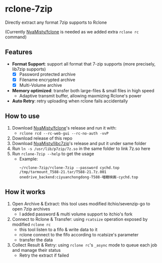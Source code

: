 # rclone-7zip

Directly extract any format 7zip supports to Rclone

(Currently [NyaMisty/fclone](https://github.com/NyaMisty/fclone) is needed as we added extra `rclone rc` command)

## Features

- **Format Support**: support all format that 7-zip supports (more precisely, lib7zip supports)
  - [x] Password protected archive
  - [x] Filename encrypted archive
  - [x] Multi-Volume archive
- **Memory optimized**: transfer both large-files & small files in high speed
  - Adaptive transmit buffer, allowing maxmizing Rclone's power
- **Auto Retry**: retry uploading when rclone fails accidentally

## How to use

1. Download [NyaMisty/fclone](https://github.com/NyaMisty/fclone)'s release and run it with:
   - `rclone rcd --rc-web-gui --rc-no-auth -vvP`
2. Download release of this repo
3. Download [NyaMisty/libc7zip](https://github.com/NyaMisty/libc7zip)'s release and put it under same folder
4. Run `ln -s /usr/lib/p7zip/7z.so` in the same folder to link 7z.so here
5. Run `rclone-7zip --help` to get the usage
   - Example:
      ```
      ~/rclone-7zip/rclone-7zip --password cychd.top /tmp/tarmount_T588-21.tar/T588-21.7z.001 onedrive_backend:ciyuanchongdong-T588-喵糖映画-cychd.top
      ```

## How it works

1. Open Archive & Extract: this tool uses modified itchio/sevenzip-go to open 7zip archives
   - I added password & multi volume support to itchio's fork
2. Connect to Rclone & Transfer: using `rcatsize` operation exposed by modified `rclone rc`
   - this tool listen to a fifo & write data to it
   - rclone connect to the fifo according to rcatsize's parameter
   - transfer the data
3. Collect Result & Retry: using `rclone rc`'s `_async` mode to queue each job and manage their status
   - Retry the extract if failed

